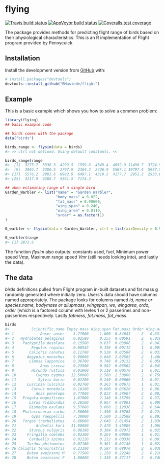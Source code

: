 
<!-- README.md is generated from README.Rmd. Please edit that file -->
flying
======

<!-- badges: start -->
[![Travis build status](https://travis-ci.org/BMasinde/flight.svg?branch=master)](https://travis-ci.org/BMasinde/flight) [![AppVeyor build status](https://ci.appveyor.com/api/projects/status/github/BMasinde/flight?branch=master&svg=true)](https://ci.appveyor.com/project/BMasinde/flight) [![Coveralls test coverage](https://coveralls.io/repos/github/BMasinde/flight/badge.svg)](https://coveralls.io/r/BMasinde/flight?branch=master) <!-- badges: end -->

The package provides methods for predicting flight range of birds based on their physiological characteristics. This is an R implementation of Flight program provided by Pennycuick.

Installation
------------

Install the development version from [GitHub](https://github.com/) with:

``` r
# install.packages("devtools")
devtools::install_github("BMasinde/flight")
```

Example
-------

This is a basic example which shows you how to solve a common problem:

``` r
library(flying)
## basic example code

## birds comes with the package
data("birds")

birds_range <- flysim(data = birds)
#> >> ctrl not defined. Using default constants. <<

birds_range$range
#>  [1]  3275.7  3336.3  4299.5  1559.8  4349.4  4052.9 11496.7  3724.5
#>  [9]  3904.7  3380.5  2797.9  2364.3  2426.9  5567.1 10797.4  5997.5
#> [17]  5576.2  2993.6  6982.9  6497.1  4319.5  4177.7  2951.3  2933.6
#> [25]  3217.9  6208.7  5561.5  7174.2
```

``` r
## when estimating range of a single bird
Garden_Warbler <- list("name" = "Garden Warbler",
                       "body_mass" = 0.022,
                       "fat_mass" = 0.00660,
                       "wing_span" = 0.240,
                       "wing_area" = 0.0110,
                       "order" = as.factor(1)
)

G_warbler <- flysim(data = Garden_Warbler, ctrl = list(airDensity = 0.9093))

G_warbler$range
#> [1] 2873.6
```

The function *flysim* also outputs: constants used, fuel, Minimum power speed *Vmp*, Maximum range speed *Vmr* (still needs looking into), and lastly the data).

The data
--------

*birds* definitions pulled from Flight program in-built datasets and fat mass g randomly generated where initially zero. Users's data should have columns named appropriately. The package looks for columns named *id, name or species.name*, *bodymass or allupmass*, *wingspan, ws*, *wingarea*, *ordo, order* (which is a factored column with levles 1 or 2 passerines and non-passerines respectively. Lastly *fatmass, fat.mass, fat\_mass*.

``` r
birds
#>          Scientific.name Empty.mass Wing.span Fat.mass Order Wing.area
#> 1            Anser anser    3.77000     1.600  0.84641     2   0.33100
#> 2   Hydrobates pelagicus    0.02580     0.355  0.00591     2   0.01610
#> 3    Pachyptila desolata    0.15500     0.637  0.03886     2   0.04710
#> 4        Regulus regulus    0.00542     0.156  0.00112     1   0.00525
#> 5       Calidris canutus    0.12700     0.538  0.03500     2   0.03320
#> 6      Aegypius monachus    9.90000     3.040  2.02565     2   1.40000
#> 7       Limosa lapponica    0.36700     0.748  0.20112     2   0.05680
#> 8            Anas crecca    0.23500     0.582  0.06562     2   0.04580
#> 9        Hirundo rustica    0.01900     0.318  0.00570     1   0.01320
#> 10         Cygnus cygnus   12.50000     2.560  2.50000     2   0.75600
#> 11          Sylvia borin    0.02200     0.240  0.00660     1   0.01100
#> 12     Luscinia luscinia    0.02700     0.263  0.00675     1   0.01300
#> 13       Corvus monedula    0.18100     0.600  0.03620     1   0.06180
#> 14         Anas penelope    0.77000     0.822  0.28607     2   0.08290
#> 15   Fregata magnificens    1.67000     2.140  0.55799     2   0.37200
#> 16      Larus ridibundus    0.28500     0.967  0.07881     2   0.09920
#> 17      Diomedea exulans    9.57000     3.060  2.12836     2   0.64400
#> 18   Phalacrocorax carbo    2.56000     1.350  0.50768     2   0.22400
#> 19       Gyps rueppellii    7.30000     2.500  2.52588     2   0.89200
#> 20   Torgos tracheliotus    6.60000     2.640  2.01454     2   1.03000
#> 21         Ardeotis kori   11.90000     2.470  3.45889     2   1.06000
#> 22      Sturnus vulgaris    0.08190     0.384  0.02973     1   0.02530
#> 23     Fringilla coelebs    0.02300     0.264  0.00690     1   0.01310
#> 24      Carduelis spinus    0.01120     0.212  0.00336     1   0.00785
#> 25     Turdus philomelos    0.07160     0.361  0.02148     1   0.02250
#> 26 Calidris tenuirostris    0.23300     0.587  0.08970     2   0.03960
#> 27     Buteo swainsoni M    0.77500     1.250  0.22248     2   0.21000
#> 28     Buteo swainsoni F    1.06000     1.330  0.37117     2   0.24000
```
